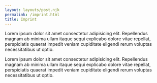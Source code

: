 ```yaml
---
layout: layouts/post.njk
permalink: /imprint.html
title: Imprint
---
```


Lorem ipsum dolor sit amet consectetur adipisicing elit. Repellendus magnam ab minima ullam itaque sequi explicabo dolore vitae repellat, perspiciatis quaerat impedit veniam cupiditate eligendi rerum voluptas necessitatibus ut optio.

Lorem ipsum dolor sit amet consectetur adipisicing elit. Repellendus magnam ab minima ullam itaque sequi explicabo dolore vitae repellat, perspiciatis quaerat impedit veniam cupiditate eligendi rerum voluptas necessitatibus ut optio.


